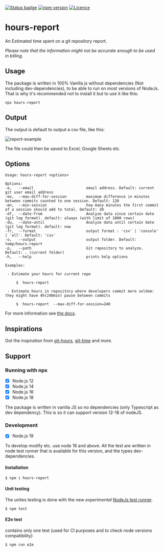 [![Status badge](https://github.com/ChenPeleg/hours-report/actions/workflows/ci-tests.yml/badge.svg?branch=main)](https://github.com/ChenPeleg/hours-report/actions/?query=branch%3Amain)
[![npm version](https://badge.fury.io/js/hours-report.svg)](https://badge.fury.io/js/hours-report)
[![Licence](https://img.shields.io/github/license/ChenPeleg/hours-report.svg?style=flat&colorA=18181B&colorB=28CF8D)](https://github.com/ChenPeleg/hours-report/LICENCE)

# hours-report

An Estimated time spent on a git repository report.

_Please note that the information might not be accurate enough to be used in billing._

## Usage

The package is written in 100% Vanilla js without dependencies (Not including dev-dependencies), to be able to run on
most versions of NodeJs.
That is why it's recommended not to install it but to use it like this:

`npx hours-report`

## Output

The output is default to output a csv file, like this:

![report-example](https://chenpeleg.github.io/hours-report/assets/img/report-example.png)

The file could then be saved to Excel, Google Sheets etc.

## Options

    Usage: hours-report <options>

    Options:
    -e,   --email                        email address. Default: current git user email address
    -mx,  --max-diff-for-session         maximum difference in minutes between commits counted to one session. Default: 120
    -mn,  --min-session                  how many minutes the first commit of a session should add to total. Default: 30
    -df,  --date-from                    Analyze data since certain date (git log format). default: always (with limit of 1000 rows)
    -du,  --date-until                   Analyze data until certain date (git log format). default: now
    -fr,  --format                       output format : 'csv' | 'console' | 'all'. Default: 'csv'
    -o,   --output                       output folder. Default: temp/hours-report
    -p,   --path                         Git repository to analyze. Default: . (current folder)
    -h,   --help                         prints help options

    Examples:

     - Estimate your hours for current repo

         $  hours-report

     - Estimate hours in repository where developers commit more seldom: they might have 4h(240min) pause between commits

         $  hours-report  --max-diff-for-session=240

For more information see [the docs](https://chenpeleg.github.io/hours-report/).

## Inspirations

Got the inspiration
from [git-hours](https://github.com/kimmobrunfeldt/git-hours), [git-time](https://github.com/vmf91/git-time) and more.

## Support

### Running with npx

- [x] Node.js 12
- [x] Node.js 14
- [x] Node.js 16
- [x] Node.js 18

The package is written in vanilla JS so no dependencies (only Typescript as dev dependency).
This is so it can support version 12-18 of nodeJS.

### Development

- [x] Node.js 19

To develop modify etc. use node 18 and above.
All the test are written in node test runner that is available for this version, and the types dev-dependencies.

#### Installation

```console
$ npm i hours-report
```

#### Unit testing

The unites testing is done with the new _experimental_ [NodeJs test runner](https://nodejs.org/api/test.html).

```console
$ npm test
```

#### E2e test

contains only one test (used for CI purposes and to check node versions compatibility)

```console
$ npm run e2e
```

